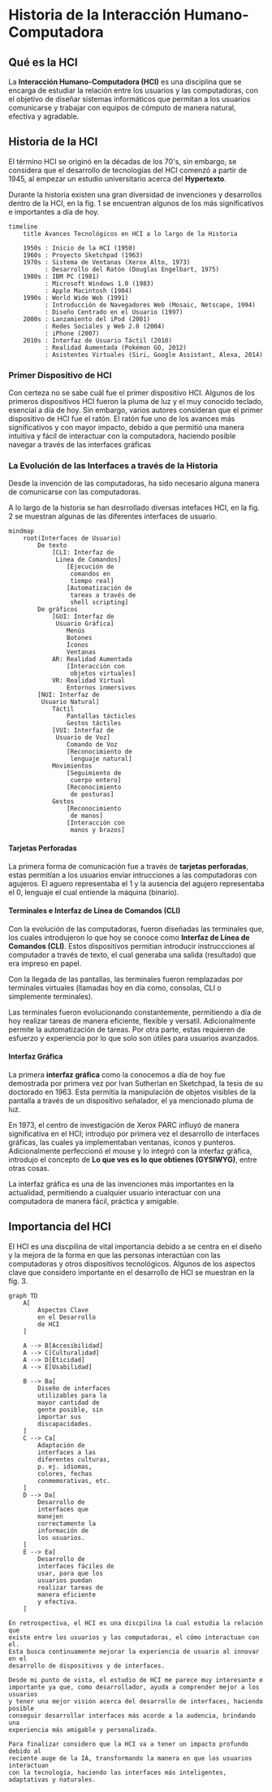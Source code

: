 # Historia de la Interacción Humano-Computadora

## Qué es la HCI

La **Interacción Humano-Computadora (HCI)** es una disciplina que se encarga de
estudiar la relación entre los usuarios y las computadoras, con el objetivo de
diseñar sistemas informáticos que permitan a los usuarios comunicarse y trabajar
con equipos de cómputo de manera natural, efectiva y agradable.

## Historia de la HCI

El término HCI se originó en la décadas de los 70's, sin embargo, se considera
que el desarrollo de tecnologías del HCI comenzó a partir de 1945, al empezar un
estudio universitario acerca del **Hypertexto**.

Durante la historia existen una gran diversidad de invenciones y desarrollos
dentro de la HCI, en la fig. 1 se encuentran algunos de los más significativos e
importantes a día de hoy.

```mermaid
timeline
    title Avances Tecnológicos en HCI a lo largo de la Historia

    1950s : Inicio de la HCI (1950)
    1960s : Proyecto Sketchpad (1963)
    1970s : Sistema de Ventanas (Xerox Alto, 1973)
          : Desarrollo del Ratón (Douglas Engelbart, 1975)
    1980s : IBM PC (1981)
          : Microsoft Windows 1.0 (1983)
          : Apple Macintosh (1984)
    1990s : World Wide Web (1991)
          : Introducción de Navegadores Web (Mosaic, Netscape, 1994)
          : Diseño Centrado en el Usuario (1997)
    2000s : Lanzamiento del iPod (2001)
          : Redes Sociales y Web 2.0 (2004)
          : iPhone (2007)
    2010s : Interfaz de Usuario Táctil (2010)
          : Realidad Aumentada (Pokémon GO, 2012)
          : Asistentes Virtuales (Siri, Google Assistant, Alexa, 2014)
```

### Primer Dispositivo de HCI

Con certeza no se sabe cuál fue el primer dispositivo HCI. Algunos de los
primeros dispositivos HCI fueron la pluma de luz y el muy conocido teclado,
esencial a día de hoy. Sin embargo, varios autores consideran que el primer
dispositivo de HCI fue el ratón. El ratón fue uno de los avances más
significativos y con mayor impacto, debido a que permitió una manera intuitiva y
fácil de interactuar con la computadora, haciendo posible navegar a través de
las interfaces gráficas

### La Evolución de las Interfaces a través de la Historia

Desde la invención de las computadoras, ha sido necesario alguna manera de
comunicarse con las computadoras.

A lo largo de la historia se han desrrollado diversas intefaces HCI, en la fíg.
2 se muestran algunas de las diferentes interfaces de usuario.

```mermaid
mindmap
    root(Interfaces de Usuario)
        De texto
            [CLI: Interfaz de
             Linea de Comandos]
                [Ejecución de
                 comandos en
                 tiempo real]
                [Automatización de
                 tareas a través de
                 shell scripting]
        De gráficos
            [GUI: Interfaz de
             Usuario Gráfica]
                Menús
                Botones
                Íconos
                Ventanas
            AR: Realidad Aumentada
                [Interacción con
                 objetos virtuales]
            VR: Realidad Virtual
                Entornos inmersivos
        [NUI: Interfaz de
         Usuario Natural]
            Táctil
                Pantallas tácticles
                Gestos táctiles
            [VUI: Interfaz de
             Usuario de Voz]
                Comando de Voz
                [Reconocimiento de
                 lenguaje natural]
            Movimientos
                [Seguimiento de
                 cuerpo entero]
                [Reconocimiento
                 de posturas]
            Gestos
                [Reconocimiento
                 de manos]
                [Interacción con
                 manos y brazos]
```

#### Tarjetas Perforadas

La primera forma de comunicación fue a través de **tarjetas perforadas**, estas
permitían a los usuarios enviar intrucciones a las computadoras con agujeros. El
aguero representaba el 1 y la ausencia del agujero representaba el 0, lenguaje
el cual entiende la máquina (binario).

#### Terminales e Interfaz de Línea de Comandos (CLI)

Con la evolución de las computadoras, fueron diseñadas las terminales que, los
cuales introdujeron lo que hoy se conoce como **Interfaz de Línea de Comandos
(CLI)**. Estos dispositivos permitian introducir instruccciones al computador a
través de texto, el cual generaba una salida (resultado) que era impreso en
papel.

Con la llegada de las pantallas, las terminales fueron remplazadas por
terminales virtuales (llamadas hoy en día como, consolas, CLI o simplemente
terminales).

Las terminales fueron evolucionando constantemente, permitiendo a día de hoy
realizar tareas de manera eficiente, flexible y versatil. Adicionalmente permite
la automatización de tareas. Por otra parte, estas requieren de esfuerzo y
experiencia por lo que solo son útiles para usuarios avanzados.

#### Interfaz Gráfica

La primera **interfaz gráfica** como la conocemos a día de hoy fue demostrada
por primera vez por Ivan Sutherlan en Sketchpad, la tesis de su doctorado
en 1963. Esta permitía la manipulación de objetos visibles de la pantalla a
través de un dispositivo señalador, el ya mencionado pluma de luz.

En 1973, el centro de investigación de Xerox PARC influyó de manera
significativa en el HCI; introdujo por primera vez el desarrollo de interfaces
gráficas, las cuales ya implementaban ventanas, íconos y punteros.
Adicionalmente perfeccionó el mouse y lo integró con la interfaz gráfica,
introdujo el concepto de **Lo que ves es lo que obtienes (GYSIWYG)**, entre
otras cosas.

La interfaz gráfica es una de las invenciones más importantes en la actualidad,
permitiendo a cualquier usuario interactuar con una computadora de manera fácil,
práctica y amigable.

## Importancia del HCI

El HCI es una discpilina de vital importancia debido a se centra en el diseño y
la mejora de la forma en que las personas interactúan con las computadoras y
otros dispositivos tecnológicos. Algunos de los aspectos clave que considero
importante en el desarrollo de HCI se muestran en la fíg. 3.

```mermaid
graph TD
    A[
        Aspectos Clave
        en el Desarrollo
        de HCI
    ]

    A --> B[Accesibilidad]
    A --> C[Culturalidad]
    A --> D[Éticidad]
    A --> E[Usabilidad]

    B --> Ba[
        Diseño de interfaces
        utilizables para la
        mayor cantidad de
        gente posible, sin
        importar sus
        discapacidades.
    ]
    C --> Ca[
        Adaptación de
        interfaces a las
        diferentes culturas,
        p. ej. idiomas,
        colores, fechas
        conmemorativas, etc.
    ]
    D --> Da[
        Desarrollo de
        interfaces que
        manejen
        correctamente la
        información de
        los usuarios.
    ]
    E --> Ea[
        Desarrollo de
        interfaces fáciles de
        usar, para que los
        usuarios puedan
        realizar tareas de
        manera eficiente
        y efectiva.
    ]

En retrospectiva, el HCI es una discpilina la cual estudia la relación que
existe entre los usuarios y las computadoras, el cómo interactuan con el.
Esta busca continuamente mejorar la experiencia de usuario al innovar en el
desarrollo de dispositivos y de interfaces.

Desde mi punto de vista, el estudio de HCI me parece muy interesante e
importante ya que, como desarrollador, ayuda a comprender mejor a los usuarios
y tener una mejor visión acerca del desarrollo de interfaces, haciendo posible
conseguir desarrollar interfaces más acorde a la audencia, brindando una
experiencia más amigable y personalizada.

Para finalizar considero que la HCI va a tener un impacto profundo debido al
reciente auge de la IA, transformando la manera en que los usuarios interactuan
con la tecnología, haciendo las interfaces más inteligentes, adaptativas y naturales.
```
